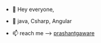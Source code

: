 - 👋 Hey everyone,

- 👀 java, Csharp, Angular
- 📫 reach me --> [prashantgaware](https://www.linkedin.com/in/prashant-gaware-756901237/) 
